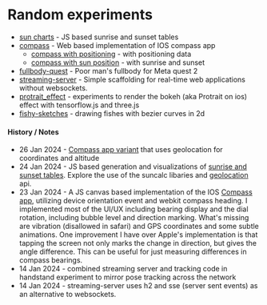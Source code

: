 # Random experiments
* [sun charts](cosmos/suncharts.html) - JS based sunrise and sunset tables
* [compass](cosmos/compass.html) - Web based implementation of IOS compass app
  * [compass with positioning](cosmos/compass_position.html) - with positioning data
  * [compass with sun position](cosmos/compass_sun.html) - with sunrise and sunset
* [fullbody-quest](fullbody-quest) - Poor man's fullbody for Meta quest 2
* [streaming-server](streaming-server) - Simple scaffolding for real-time web applications without websockets.
* [protrait_effect](protrait_effect) - experiments to render the bokeh (aka Protrait on ios) effect with tensorflow.js and three.js
* [fishy-sketches](fishy-sketches) - drawing fishes with bezier curves in 2d
####  History / Notes
* 26 Jan 2024 - [Compass app variant](cosmos/compass_position.html) that uses geolocation for coordinates and altitude
* 24 Jan 2024 - JS based generation and visualizations of [sunrise and sunset tables](cosmos/suncharts.html). Explore the use of the suncalc libaries and [geolocation](cosmos/location.html) api.
* 23 Jan 2024 - A JS canvas based implementation of the IOS [Compass app](cosmos/compass.html), utilizing device orientation event and webkit compass heading. I implemented most of the UI/UX including bearing display and the dial rotation, including bubble level and direction marking. What's missing are vibration (disallowed in safari) and GPS coordinates and some subtle animations. One improvement I have over Apple's implementation
is that tapping the screen not only marks the change in direction, but gives the angle difference. This
can be useful for just measuring differences in compass bearings.
* 14 Jan 2024 - combined streaming server and tracking code in handstand experiment to mirror pose tracking across the network
* 14 Jan 2024 - streaming-server uses h2 and sse (server sent events) as an alternative to websockets.
